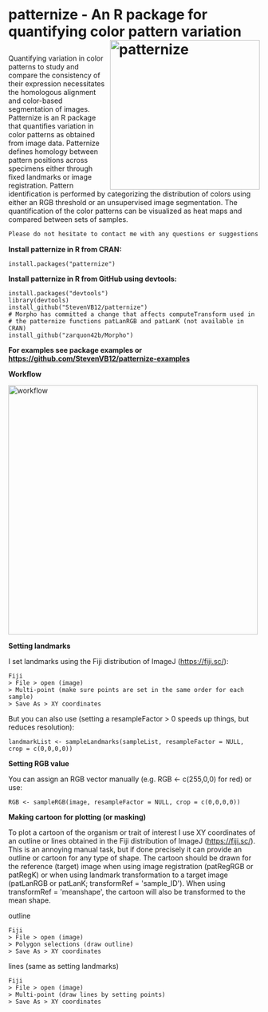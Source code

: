 # <p> patternize - An R package for quantifying &#13;&#10;color pattern variation <img src="https://cloud.githubusercontent.com/assets/6349171/22620648/29ecb77e-eb08-11e6-8f7e-80d3a3807fda.png" alt="patternize" width="300" align="right"></p>

Quantifying variation in color patterns to study and compare the consistency of their expression necessitates the homologous alignment and color-based segmentation of images. Patternize is an R package that quantifies variation in color patterns as obtained from image data. Patternize defines homology between pattern positions across specimens either through fixed landmarks or image registration. Pattern identification is performed by categorizing the distribution of colors using either an RGB threshold or an unsupervised image segmentation. The quantification of the color patterns can be visualized as heat maps and compared between sets of samples.

```diff
Please do not hesitate to contact me with any questions or suggestions!
```

<b>Install patternize in R from CRAN:</b>

```
install.packages("patternize")
```

<b>Install patternize in R from GitHub using devtools:</b>

```
install.packages("devtools")
library(devtools)
install_github("StevenVB12/patternize")
# Morpho has committed a change that affects computeTransform used in
# the patternize functions patLanRGB and patLanK (not available in CRAN)
install_github("zarquon42b/Morpho")
```

<b>For examples see package examples or https://github.com/StevenVB12/patternize-examples</b>

<b>Workflow</b>

<img src="https://cloud.githubusercontent.com/assets/6349171/24803941/bf7e7274-1ba4-11e7-87e3-fdbc37b1c512.png" alt="workflow" width="500" align="center"></p>

<b>Setting landmarks</b>

I set landmarks using the Fiji distribution of ImageJ (https://fiji.sc/):

```
Fiji
> File > open (image)
> Multi-point (make sure points are set in the same order for each sample)
> Save As > XY coordinates
```

But you can also use (setting a resampleFactor > 0 speeds up things, but reduces resolution):

```
landmarkList <- sampleLandmarks(sampleList, resampleFactor = NULL, crop = c(0,0,0,0))
```

<b>Setting RGB value</b>

You can assign an RGB vector manually (e.g. RGB <- c(255,0,0) for red) or use:

```
RGB <- sampleRGB(image, resampleFactor = NULL, crop = c(0,0,0,0))
```

<b>Making cartoon for plotting (or masking)</b>

To plot a cartoon of the organism or trait of interest I use XY coordinates of an outline or lines obtained in the Fiji distribution of ImageJ (https://fiji.sc/). This is an annoying manual task, but if done precisely it can provide an outline or cartoon for any type of shape. The cartoon should be drawn for the reference (target) image when using image registration (patRegRGB or patRegK) or when using landmark transformation to a target image (patLanRGB or patLanK; transformRef = 'sample_ID'). When using transformRef = 'meanshape', the cartoon will also be transformed to the mean shape.

outline

```
Fiji
> File > open (image)
> Polygon selections (draw outline)
> Save As > XY coordinates
```

lines (same as setting landmarks)

```
Fiji
> File > open (image)
> Multi-point (draw lines by setting points)
> Save As > XY coordinates
```
